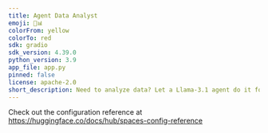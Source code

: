 ```yaml
---
title: Agent Data Analyst
emoji: 🤔📊
colorFrom: yellow
colorTo: red
sdk: gradio
sdk_version: 4.39.0
python_version: 3.9
app_file: app.py
pinned: false
license: apache-2.0
short_description: Need to analyze data? Let a Llama-3.1 agent do it for you!
---
```


Check out the configuration reference at https://huggingface.co/docs/hub/spaces-config-reference